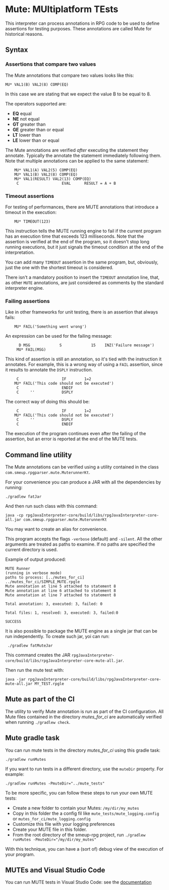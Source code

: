# Mute: MUltiplatform TEsts

This interpreter can process annotations in RPG code to be used to define assertions for testing purposes. These annotations are called Mute for historical reasons.

## Syntax

### Assertions that compare two values
The Mute annotations that compare two values looks like this:

```
MU* VAL1(B) VAL2(8) COMP(EQ)
```

In this case we are stating that we expect the value B to be equal to 8.

The operators supported are:
   
* **EQ** equal
* **NE** not equal
* **GT** greater than
* **GE** greater than or equal
* **LT** lower than
* **LE** lower than or equal

The Mute annotations are verified _after_ executing the statement they annotate. Typically the annotate the statement immediately following them. Note that multiple annotations can be applied to the same statement:

```
    MU* VAL1(A) VAL2(5) COMP(EQ)
    MU* VAL1(B) VAL2(8) COMP(EQ)
    MU* VAL1(RESULT) VAL2(13) COMP(EQ)
     C                   EVAL      RESULT = A + B
```     
### Timeout assertions 

For testing of performances, there are MUTE annotations that introduce a timeout in the execution:

```
    MU* TIMEOUT(123)
```

This instruction tells the MUTE running engine to fail if the current program has an execution time that exceeds 123 milliseconds.
Note that the assertion is verified at the end of the program, so it doesn't stop long running executions, but it just signals the timeout condition at the end of the interpretation.

You can add many ```TIMEOUT``` assertion in the same program, but, obviously, just the one with the shortest timeout is considered.

There isn't a mandatory position to insert the ```TIMEOUT``` annotation line, that, as other ```MUTE``` annotations, are just considered as comments by the standard interpreter engine.

### Failing assertions 

Like in other frameworks for unit testing, there is an assertion that always fails: 

```
    MU* FAIL('Something went wrong')
```

An expression can be used for the failing message:

``` 
      D MSG             S             15    INZ('Failure message')
     MU* FAIL(MSG)
 ```

This kind of assertion is still an annotation, so it's tied with the instruction it annotates.
For example, this is a wrong way of using a ```FAIL``` assertion, since it results to annotate the ```DSPLY``` instruction.

```
     C                   IF        1=2
    MU* FAIL('This code should not be executed')
     C                   ENDIF
     C     ''            DSPLY
```

The correct way of doing this should be:

```
     C                   IF        1=2
    MU* FAIL('This code should not be executed')
     C     ''            DSPLY
     C                   ENDIF
```

The execution of the program continues even after the failing of the assertion, but an error is reported at the end of the MUTE tests.

## Command line utility

The Mute annotations can be verified using a utility contained in the class `com.smeup.rpgparser.mute.MuterunnerKt`.

For your convenience you can produce a JAR with all the dependencies by running:

```
./gradlew fatJar
```

And then run such class with this command:

```
java -cp rpgJavaInterpreter-core/build/libs/rpgJavaInterpreter-core-all.jar com.smeup.rpgparser.mute.MuterunnerKt
```

You may want to create an alias for convenience.

This program accepts the flags `-verbose` (default) and `-silent`.
All the other arguments are treated as paths to examine. If no paths are specified
the current directory is used.

Example of output produced:

```
MUTE Runner
(running in verbose mode)
paths to process: [../mutes_for_ci]
../mutes_for_ci/SIMPLE_MUTE.rpgle
Mute annotation at line 5 attached to statement 8
Mute annotation at line 6 attached to statement 8
Mute annotation at line 7 attached to statement 8

Total annotation: 3, executed: 3, failed: 0

Total files: 1, resolved: 3, executed: 3, failed:0

SUCCESS
```
It is also possible to package the MUTE engine as a single jar that can be run independently. To create such jar, yoi can run:

```
 ./gradlew fatMuteJar
 ```

This command creates the JAR `rpgJavaInterpreter-core/build/libs/rpgJavaInterpreter-core-mute-all.jar`.

Then run the mute test with:

```
java -jar rpgJavaInterpreter-core/build/libs/rpgJavaInterpreter-core-mute-all.jar MY_TEST.rpgle
```

## Mute as part of the CI

The utility to verify Mute annotation is run as part of the CI configuration. All Mute files contained in the directory _mutes_for_ci_ are automatically verified when running `./gradlew check`.

## Mute gradle task

You can run mute tests in the directory _mutes_for_ci_ using this gradle task:
```
./gradlew runMutes
```

If you want to run tests in a different directory, use the ```muteDir``` property. For example:
```
./gradlew runMutes -PmuteDir="../mute_tests"
```

To be more specific, you can follow these steps to run your own MUTE tests:

- Create a new folder to contain your Mutes: ```/my/dir/my_mutes```
- Copy in this folder the a config fil like ```mute_tests/mute_logging.config``` or  ```mutes_for_ci/mute_logging.config```
- Customize this file with your logging preferences
- Create your MUTE file in this folder.
- From the root directory of the smeup-rpg project, run ```./gradlew runMutes -PmuteDir="/my/dir/my_mutes"```

With this technique, you can have a (sort of) debug view of the execution of your program.

## MUTEs and Visual Studio Code

You can run MUTE tests in Visual Studio Code: see the [documentation](visual_studio_code.md)
